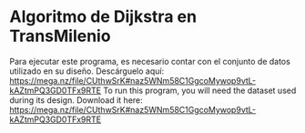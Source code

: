 # Algoritmo de Dijkstra en TransMilenio

Para ejecutar este programa, es necesario contar con el conjunto de datos utilizado en su diseño. Descárguelo aquí: https://mega.nz/file/CUthwSrK#naz5WNm58C1GgcoMywop9vtL-kAZtmPQ3GD0TFx9RTE
To run this program, you will need the dataset used during its design. Download it here: https://mega.nz/file/CUthwSrK#naz5WNm58C1GgcoMywop9vtL-kAZtmPQ3GD0TFx9RTE
